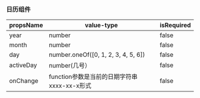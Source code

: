 ###  日历组件
| propsName|value-type| isRequired  |
|  ----     | ----------          |---- |
| year      | number        |false|
| month     | number        |false|
| day        | number.oneOf([0, 1, 2, 3, 4, 5, 6]) |false|
| activeDay  |number(几号）     |false|
| onChange  |function参数是当前的日期字符串xxxx-xx-x形式     |false|
